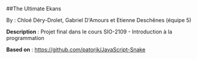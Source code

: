 ##The Ultimate Ekans 

By : Chloé Déry-Drolet, Gabriel D'Amours et Etienne Deschênes (équipe 5)

**Description** : Projet final dans le cours SIO-2109 - Introduction à la programmation

**Based on** : https://github.com/patorjk/JavaScript-Snake